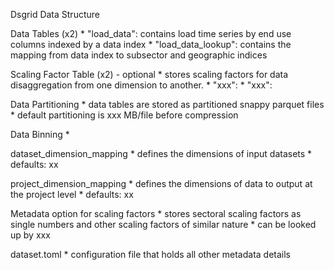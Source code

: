 Dsgrid Data Structure

Data Tables (x2)
	* "load_data": contains load time series by end use columns indexed by a data index
	* "load_data_lookup": contains the mapping from data index to subsector and geographic indices

Scaling Factor Table (x2) - optional
	* stores scaling factors for data disaggregation from one dimension to another.
	* "xxx":
	* "xxx":

Data Partitioning
	* data tables are stored as partitioned snappy parquet files
	* default partitioning is xxx MB/file before compression

Data Binning
	* 

dataset_dimension_mapping
	* defines the dimensions of input datasets
	* defaults: xx

project_dimension_mapping
	* defines the dimensions of data to output at the project level
	* defaults: xx

Metadata option for scaling factors
	* stores sectoral scaling factors as single numbers and other scaling factors of similar nature
	* can be looked up by xxx

dataset.toml
	* configuration file that holds all other metadata details